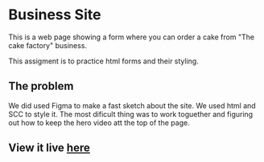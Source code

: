 # Business Site

This is a web page showing a form where you can order a cake from "The cake factory" business.

This assigment is to practice html forms and their styling.

## The problem

We did used Figma to make a fast sketch about the site. We used html and SCC to style it. The most dificult thing was to work toguether and figuring out how to keep the hero video att the top of the page.

## View it live [here](https://the-cake-factory.netlify.app/)
